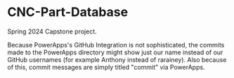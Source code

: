 # CNC-Part-Database
Spring 2024 Capstone project.

Because PowerApps's GitHub Integration is not sophisticated, the commits made to the PowerApps directory might show just our name instead of our GitHub usernames (for example Anthony instead of rarainey). Also because of this, commit messages are simply titled "commit" via PowerApps.
